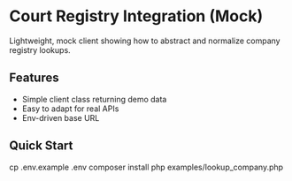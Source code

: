# Court Registry Integration (Mock)

Lightweight, mock client showing how to abstract and normalize company registry lookups.

## Features
- Simple client class returning demo data
- Easy to adapt for real APIs
- Env-driven base URL

## Quick Start
cp .env.example .env
composer install
php examples/lookup_company.php
